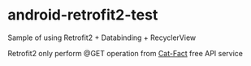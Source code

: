 # android-retrofit2-test
Sample of using Retrofit2 + Databinding + RecyclerView    
   
 Retrofit2 only perform @GET operation from [Cat-Fact](https://cat-fact.herokuapp.com/#/) free API service
